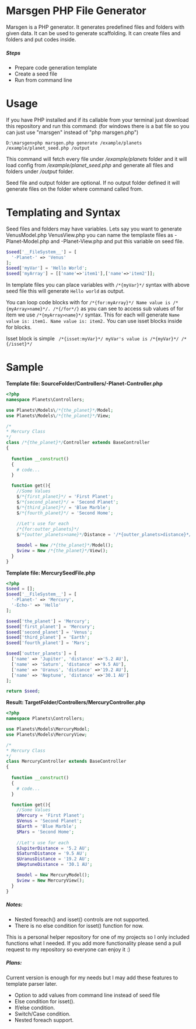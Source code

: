 # Marsgen PHP File Generator

Marsgen is a PHP generator. It generates predefined files and folders with given data. It can be used to generate scaffolding. It can create files and folders and put codes inside.

##### Steps
  - Prepare code generation template
  - Create a seed file
  - Run from command line
 
# Usage
If you have  PHP installed and if its callable from your terminal just download this repository and run this command: (for windows there is a bat file so you can just use "marsgen" instead of "php marsgen.php")
```
D:\marsgen>php marsgen.php generate /example/planets /example/planet_seed.php /output
```
This command will fetch every file under */example/planets* folder and it will load config from */example/planet_seed.php* and generate all files and folders under */output* folder.

Seed file and output folder are optional. If no output folder defined it will generate files on the folder where command called from.

# Templating and Syntax 
Seed files and folders may have variables. Lets say you want to generate VenusModel.php VenusView.php you can name the templaste files as -Planet-Model.php and -Planet-View.php and put this variable on seed file.
```php
$seed['__FileSystem__'] = [
  '-Planet-' => 'Venus'
];
$seed['myVar'] = 'Hello World';
$seed['myArray'] = [['name'=>'item1'],['name'=>'item2']];
```
In template files you can place variables with ```/*{myVar}*/``` syntax with above seed file this will generate ```Hello world``` as output.

You can loop code blocks with for ```/*{for:myArray}*/ Name value is /*{myArray>name}*/. /*{/for*/}``` as you can see to access sub values of for item we use ```/*{myArray>name}*/``` syntax. This for each will generate ```Name value is: item1. Name value is: item2.``` You can use isset blocks inside for blocks.

Isset block is simple ``` /*{isset:myVar}*/ myVar's value is /*{myVar}*/ /*{/isset}*/```

# Sample
**Template file: SourceFolder/Controllers/-Planet-Controller.php**
```php
<?php 
namespace Planets\Controllers;

use Planets\Models\/*{the_planet}*/Model;
use Planets\Models\/*{the_planet}*/View;

/*
* Mercury Class
*/
class /*{the_planet}*/Controller extends BaseController
{
  
  function __construct()
  {
    # code...
  }

  function get(){
    //Some Values
    $/*{first_planet}*/ = 'First Planet';
    $/*{second_planet}*/ = 'Second Planet';
    $/*{third_planet}*/ = 'Blue Marble';
    $/*{fourth_planet}*/ = 'Second Home';
    
    //Let's use for each
    /*{for:outter_planets}*/
    $/*{outter_planets>name}*/Distance = '/*{outter_planets>distance}*/';/*{/for}*/ 

    $model = New /*{the_planet}*/Model();
    $view = New /*{the_planet}*/View();
  }
}
```
**Template file: MercurySeedFile.php**

```php
<?php
$seed = [];
$seed['__FileSystem__'] = [
  '-Planet-' => 'Mercury',
  '-Echo-' => 'Hello'
];

$seed['the_planet'] = 'Mercury';
$seed['first_planet'] = 'Mercury';
$seed['second_planet'] = 'Venus';
$seed['third_planet'] = 'Earth';
$seed['fourth_planet'] = 'Mars';

$seed['outter_planets'] = [
  ['name' => 'Jupiter', 'distance' =>'5.2 AU'],
  ['name' => 'Saturn', 'distance' =>'9.5 AU'],
  ['name' => 'Uranus', 'distance' =>'19.2 AU'],
  ['name' => 'Neptune', 'distance' =>'30.1 AU']
];

return $seed;
```
**Result: TargetFolder/Controllers/MercuryController.php**
```php
<?php 
namespace Planets\Controllers;

use Planets\Models\MercuryModel;
use Planets\Models\MercuryView;

/*
* Mercury Class
*/
class MercuryController extends BaseController
{
  
  function __construct()
  {
    # code...
  }

  function get(){
    //Some Values
    $Mercury = 'First Planet';
    $Venus = 'Second Planet';
    $Earth = 'Blue Marble';
    $Mars = 'Second Home';
    
    //Let's use for each
    $JupiterDistance = '5.2 AU';
    $SaturnDistance = '9.5 AU';
    $UranusDistance = '19.2 AU';
    $NeptuneDistance = '30.1 AU'; 

    $model = New MercuryModel();
    $view = New MercuryView();
  }
}
``` 

##### Notes:
  - Nested foreach() and isset() controls are not supported.
  - There is no else condition for isset() function for now.

This is a personal helper repository for one of my projects so I only included functions what I needed. If you add more functionality please send a pull request to my repository so everyone can enjoy it :)

##### Plans:
Current version is enough for my needs but I may add these features to template parser later.
  - Option to add values from command line instead of seed file
  - Else condition for isset().
  - If/else condition.
  - Switch/Case condition.
  - Nested foreach support. 